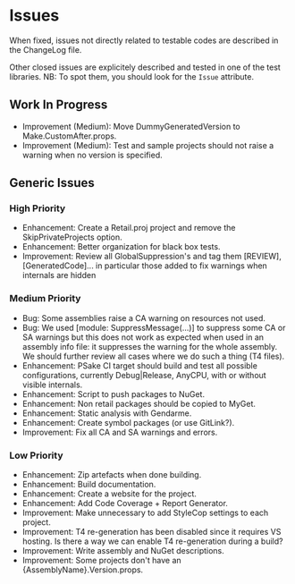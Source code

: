 Issues
======
       
When fixed, issues not directly related to testable codes are described
in the ChangeLog file. 

Other closed issues are explicitely described and tested in one of the test 
libraries. NB: To spot them, you should look for the `Issue` attribute.

Work In Progress
----------------

- Improvement (Medium): Move DummyGeneratedVersion to Make.CustomAfter.props.   
- Improvement (Medium): Test and sample projects should not raise a warning 
  when no version is specified.

Generic Issues
--------------
           
### High Priority   
- Enhancement: Create a Retail.proj project and remove the SkipPrivateProjects option.
- Enhancement: Better organization for black box tests.
- Improvement: Review all GlobalSuppression's and tag them [REVIEW], [GeneratedCode]...
  in particular those added to fix warnings when internals are hidden

### Medium Priority
- Bug: Some assemblies raise a CA warning on resources not used.
- Bug: We used [module: SuppressMessage(...)] to suppress some CA or SA warnings
  but this does not work as expected when used in an assembly info file:
  it suppresses the warning for the whole assembly. We should further 
  review all cases where we do such a thing (T4 files).
- Enhancement: PSake CI target should build and test all possible configurations, 
  currently Debug|Release, AnyCPU, with or without visible internals.
- Enhancement: Script to push packages to NuGet.
- Enhancement: Non retail packages should be copied to MyGet.
- Enhancement: Static analysis with Gendarme.
- Enhancement: Create symbol packages (or use GitLink?).
- Improvement: Fix all CA and SA warnings and errors.

### Low Priority
- Enhancement: Zip artefacts when done building.
- Enhancement: Build documentation.
- Enhancement: Create a website for the project.
- Enhancement: Add Code Coverage + Report Generator.
- Improvement: Make unnecessary to add StyleCop settings to each project.
- Improvement: T4 re-generation has been disabled since it requires VS hosting.
  Is there a way we can enable T4 re-generation during a build?
- Improvement: Write assembly and NuGet descriptions.
- Improvement: Some projects don't have an {AssemblyName}.Version.props.

